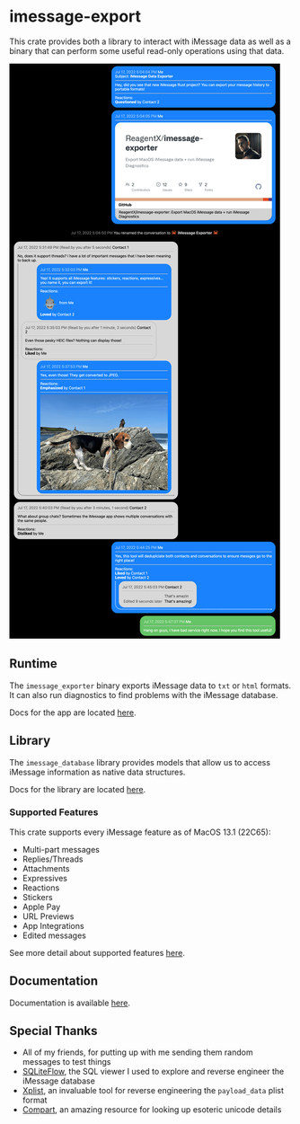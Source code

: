 # imessage-export

This crate provides both a library to interact with iMessage data as well as a binary that can perform some useful read-only operations using that data.

![HTML Export Sample](/docs/hero.png)

## Runtime

The `imessage_exporter` binary exports iMessage data to `txt` or `html` formats. It can also run diagnostics to find problems with the iMessage database.

Docs for the app are located [here](/docs/binary/).

## Library

The `imessage_database` library provides models that allow us to access iMessage information as native data structures.

Docs for the library are located [here](imessage-database/README.md).

### Supported Features

This crate supports every iMessage feature as of MacOS 13.1 (22C65):

- Multi-part messages
- Replies/Threads
- Attachments
- Expressives
- Reactions
- Stickers
- Apple Pay
- URL Previews
- App Integrations
- Edited messages

See more detail about supported features [here](docs/features.md).

## Documentation

Documentation is available [here](/docs/).

## Special Thanks

- All of my friends, for putting up with me sending them random messages to test things
- [SQLiteFlow](https://www.sqliteflow.com), the SQL viewer I used to explore and reverse engineer the iMessage database
- [Xplist](https://github.com/ic005k/Xplist), an invaluable tool for reverse engineering the `payload_data` plist format
- [Compart](https://www.compart.com/en/unicode/), an amazing resource for looking up esoteric unicode details
